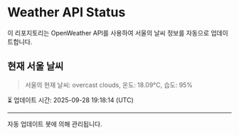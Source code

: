 
# Weather API Status

이 리포지토리는 OpenWeather API를 사용하여 서울의 날씨 정보를 자동으로 업데이트합니다.

## 현재 서울 날씨
> 서울의 현재 날씨: overcast clouds, 온도: 18.09°C, 습도: 95%

⏳ 업데이트 시간: 2025-09-28 19:18:14 (UTC)

---
자동 업데이트 봇에 의해 관리됩니다.
